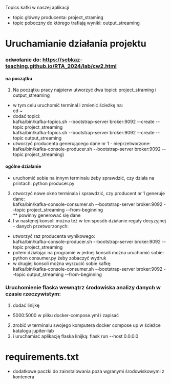 Topics kafki w naszej aplikacji
* topic główny producenta: project_straming
* topic poboczny do którego trafiają wyniki: output_streaming

# Uruchamianie działania projektu
### odwołanie do: https://sebkaz-teaching.github.io/RTA_2024/lab/cw2.html

#### na początku
1. Na początku pracy najpierw utworzyć dwa topici: project_straming i output_streaming
*  w tym celu uruchomić terminal i zmienić ścieżkę na:\
    cd ~
* dodać topici:\
   kafka/bin/kafka-topics.sh --bootstrap-server broker:9092 --create --topic project_streaming\
   kafka/bin/kafka-topics.sh --bootstrap-server broker:9092 --create --topic output_streaming
* utworzyć producenta generującego dane nr 1 - nieprzetworzone:\
   kafka/bin/kafka-console-producer.sh --bootstrap-server broker:9092 --topic project_streaming\
  >

#### ogólne działanie  
* uruchomić sobie na innym terminalu żeby sprawdzić, czy działa na printach:
     python producer.py
3. otworzyć nowe okno terminala i sprawdzić, czy producent nr 1 generuje dane:\
  kafka/bin/kafka-console-consumer.sh --bootstrap-server broker:9092 --topic project_streaming --from-beginning\
   ** powinny generować się dane
4.  I w nastęnej konsoli można też w ten sposób działanie reguły decyzyjnej - danych przetworzonych:
* utworzyć raz producenta wynikowego:\
 kafka/bin/kafka-console-producer.sh --bootstrap-server broker:9092 --topic project_streaming
* potem działając na programie w jednej konsoli można uruchomić sobie:
python consumer.py żeby zobaczyć wydruk
* w drugiej konsoli można wyrzucić sobie kafkę:\
kafka/bin/kafka-console-consumer.sh --bootstrap-server broker:9092 --topic output_streaming --from-beginning


    
   
   


### Uruchomienie flaska wewnątrz środowiska analizy danych w czasie rzeczywistym:

1. dodać linijkę 
- 5000:5000 w pliku docker-compose.yml i zapisać
2. zrobić w terminalu swojego komputera docker compose up w ścieżce katalogu jupiter-lab
3. i uruchamiać aplikację flaska linijką:
flask run --host 0.0.0.0

# requirements.txt
*  dodatkowe paczki do zainstalowania poza wgranymi środowiskowymi z kontenera
